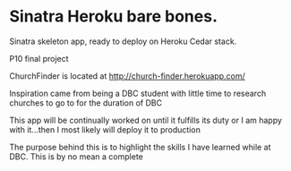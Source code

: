 # Sinatra Heroku bare bones.

Sinatra skeleton app, ready to deploy on Heroku Cedar stack.

P10 final project

ChurchFinder is located at
http://church-finder.herokuapp.com/

Inspiration came from being a DBC student with little time to research churches to go to for the duration of DBC

This app will be continually worked on until it fulfills its duty or I am happy with it...then I most likely will deploy it to production

The purpose behind this is to highlight the skills I have learned while at DBC. This is by no mean a complete